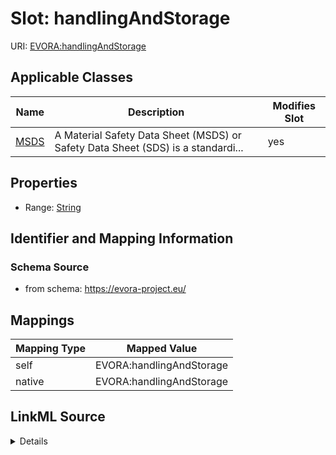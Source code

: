 

# Slot: handlingAndStorage



URI: [EVORA:handlingAndStorage](https://evora-project.eu/handlingAndStorage)



<!-- no inheritance hierarchy -->





## Applicable Classes

| Name | Description | Modifies Slot |
| --- | --- | --- |
| [MSDS](MSDS.md) | A Material Safety Data Sheet (MSDS) or Safety Data Sheet (SDS) is a standardi... |  yes  |







## Properties

* Range: [String](String.md)





## Identifier and Mapping Information







### Schema Source


* from schema: https://evora-project.eu/




## Mappings

| Mapping Type | Mapped Value |
| ---  | ---  |
| self | EVORA:handlingAndStorage |
| native | EVORA:handlingAndStorage |




## LinkML Source

<details>
```yaml
name: handlingAndStorage
from_schema: https://evora-project.eu/
rank: 1000
alias: handlingAndStorage
domain_of:
- MSDS
range: string

```
</details>